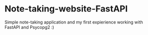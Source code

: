# Note-taking-website-FastAPI
Simple note-taking application and my first expierience working with FastAPI and Psycopg2 :)
